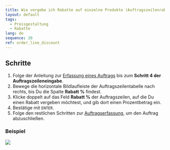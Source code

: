```yaml
---
title: Wie vergebe ich Rabatte auf einzelne Produkte (Auftragszeilenrabatte)?
layout: default
tags:
  - Preisgestaltung
  - Rabatte
lang: de
sequence: 20
ref: order_line_discount
---
```


## Schritte
1. Folge der Anleitung zur [Erfassung eines Auftrags](Auftrag_erfassen) bis zum **Schritt 4 der Auftragszeileneingabe**.
1. Bewege die horizontale Bildlaufleiste der Auftragszeilentabelle nach rechts, bis Du die Spalte **Rabatt %** findest.
1. Klicke doppelt auf das Feld **Rabatt %** der Auftragszeilen, auf die Du einen Rabatt vergeben möchtest, und gib dort einen Prozentbetrag ein.
1. Bestätige mit `ENTER`.
1. Folge den restlichen Schritten zur [Auftragserfassung](Auftrag_erfassen), um den Auftrag abzuschließen.

### Beispiel
![](assets/Auftragszeilenrabatt.gif)
